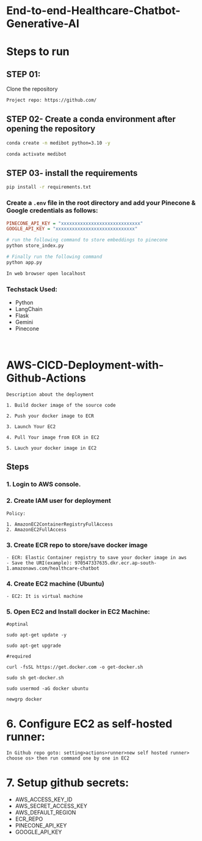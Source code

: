 # End-to-end-Healthcare-Chatbot-Generative-AI


# Steps to run
## STEP 01:

Clone the repository

```bash
Project repo: https://github.com/
```
## STEP 02- Create a conda environment after opening the repository

```bash
conda create -n medibot python=3.10 -y
```

```bash
conda activate medibot
```


## STEP 03- install the requirements
```bash
pip install -r requirements.txt
```


### Create a `.env` file in the root directory and add your Pinecone & Google credentials as follows:

```ini
PINECONE_API_KEY = "xxxxxxxxxxxxxxxxxxxxxxxxxxxxx"
GOOGLE_API_KEY = "xxxxxxxxxxxxxxxxxxxxxxxxxxxxx"
```


```bash
# run the following command to store embeddings to pinecone
python store_index.py
```

```bash
# Finally run the following command
python app.py
```

```bash
In web browser open localhost
```


### Techstack Used:

- Python
- LangChain
- Flask
- Gemini
- Pinecone

<br>

# AWS-CICD-Deployment-with-Github-Actions
	Description about the deployment

	1. Build docker image of the source code

	2. Push your docker image to ECR

	3. Launch Your EC2 

	4. Pull Your image from ECR in EC2

	5. Lauch your docker image in EC2

## Steps

### 1. Login to AWS console.

### 2. Create IAM user for deployment
	Policy:

	1. AmazonEC2ContainerRegistryFullAccess
	2. AmazonEC2FullAccess

	
### 3. Create ECR repo to store/save docker image
	- ECR: Elastic Container registry to save your docker image in aws
    - Save the URI(example): 970547337635.dkr.ecr.ap-south-1.amazonaws.com/healthcare-chatbot

	
### 4. Create EC2 machine (Ubuntu)
	- EC2: It is virtual machine

### 5. Open EC2 and Install docker in EC2 Machine:
	
	
	#optinal

	sudo apt-get update -y

	sudo apt-get upgrade
	
	#required

	curl -fsSL https://get.docker.com -o get-docker.sh

	sudo sh get-docker.sh

	sudo usermod -aG docker ubuntu

	newgrp docker
	
# 6. Configure EC2 as self-hosted runner:
    In Github repo goto: setting>actions>runner>new self hosted runner> choose os> then run command one by one in EC2


# 7. Setup github secrets:

   - AWS_ACCESS_KEY_ID
   - AWS_SECRET_ACCESS_KEY
   - AWS_DEFAULT_REGION
   - ECR_REPO
   - PINECONE_API_KEY
   - GOOGLE_API_KEY
